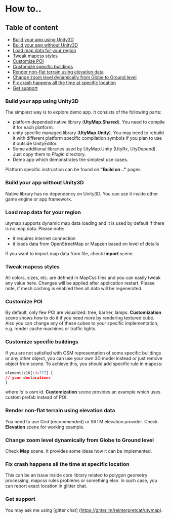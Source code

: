 # How to..

## Table of content

- [Build your app using Unity3D](#build-your-app-using-unity3d)
- [Build your app without Unity3D](#build-your-app-without-unity3d)
- [Load map data for your region](#load-map-data-for-your-region)
- [Tweak mapcss styles](#tweak-mapcss-styles)
- [Customize POI](#customize-poi)
- [Customize specific buildings](#customize-specific-buildings)
- [Render non-flat terrain using elevation data](#render-non-flat-terrain-using-elevation-data)
- [Change zoom level dynamically from Globe to Ground level](#change-zoom-level-dynamically-from-globe-to-ground-level)
- [Fix crash happens all the time at specific location](#fix-crash-happens-all-the-time-at-specific-location)
- [Get support](#get-support)

### Build your app using Unity3D

The simplest way is to explore demo app. It consists of the following parts:
* platform depended native library (**UtyMap.Shared**). You need to compile it for each platform.
* unity specific managed library (**UtyMap.Unity**). You may need to rebuild it with different platform specific compilation symbols if you plan to use it outside UnityEditor.
* Some additional libraries used by UtyMap.Unity (UtyRx, UtyDepend). Just copy them to _Plugin_ directory.
* Demo app which demonstrates the simplest use cases.

Platform specific instruction can be found on __"Build on .."__ pages.


### Build your app without Unity3D

Native library has no dependency on Unity3D. You can use it inside other game engine or app framework.


###  Load map data for your region

utymap supports dynamic map data loading and it is used by default if there is no map data. Please note:
* it requires internet connection
* it loads data from OpenStreetMap or Mapzen  based on level of details

If you want to import map data from file, check __Import__ scene.


### Tweak mapcss styles

All colors, sizes, etc. are defined in MapCss files and you can easily tweak any value here. Changes will be applied after application restart. Please note, if mesh caching is enabled then all data will be regenerated.


### Customize POI

By default, only few POI are visualized: tree, barrier, lamps. __Customization__ scene shows how to do it if you need more by rendering textured cube. Also you can change any of these cubes to your specific implementation, e.g. render cache machines or traffic lights.


### Customize specific buildings

If you are not satisfied with OSM representation of some specific buildings or any other object, you can use your own 3D model instead or just remove object from scene. To achieve this, you should add specific rule in mapcss:

```CSS
element|z16[id=777] {
// your declarations
}
```

where _id_ is osm id. __Customization__ scene provides an example which uses custom prefab instead of POI.


### Render non-flat terrain using elevation data

You need to use Grid (recommended) or SRTM elevation provider. Check __Elevation__ scene for working example.


### Change zoom level dynamically from Globe to Ground level

Check __Map__ scene. It provides some ideas how it can be implemented.


### Fix crash happens all the time at specific location

This can be an issue inside core library related to polygon geometry processing, mapcss rules problems or something else. In such case, you can report exact location in glitter chat.


###  Get support

You may ask me using [gitter chat] (https://gitter.im/reinterpretcat/utymap).
